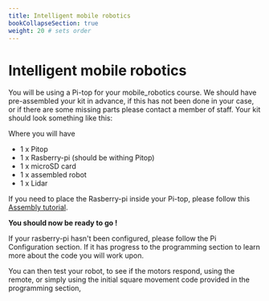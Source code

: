```yaml
---
title: Intelligent mobile robotics
bookCollapseSection: true
weight: 20 # sets order
---
```



# Intelligent mobile robotics

You will be using a Pi-top for your mobile_robotics course. We should have pre-assembled your kit in advance, if this has not been done in your case, or if there are some missing parts please contact a member of staff. 
Your kit should look something like this: 

Where you will have 

- 1 x Pitop
- 1 x Rasberry-pi (should be withing Pitop)
- 1 x microSD card
- 1 x assembled robot
- 1 x Lidar


If you need to place the Rasberry-pi inside your Pi-top, please follow this [Assembly tutorial](https://www.pi-top.com/start/pi-top-4).

**You should now be ready to go !**

If your rasberry-pi hasn't been configured, please follow the Pi Configuration section. If it has progress to the programming section to learn more about the code you will work upon.

You can then test your robot, to see if the motors respond, using the remote, or simply using the initial square movement code provided in the programming section, 

